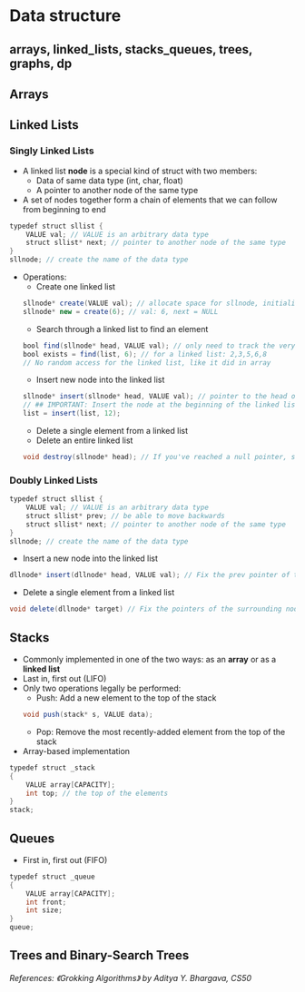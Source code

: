 # Data structure

## arrays, linked_lists, stacks_queues, trees, graphs, dp

## Arrays

## Linked Lists
### Singly Linked Lists
- A linked list **node** is a special kind of struct with two members:
  - Data of same data type (int, char, float)
  - A pointer to another node of the same type
- A set of nodes together form a chain of elements that we can follow from beginning to end

```java
typedef struct sllist {
    VALUE val; // VALUE is an arbitrary data type
    struct sllist* next; // pointer to another node of the same type
}
sllnode; // create the name of the data type
```
- Operations:
  - Create one linked list
  ```java
  sllnode* create(VALUE val); // allocate space for sllnode, initialize val, next field, return a pointer to sllnode
  sllnode* new = create(6); // val: 6, next = NULL
  ```
  - Search through a linked list to find an element
  ```java
  bool find(sllnode* head, VALUE val); // only need to track the very first of the elements in the list
  bool exists = find(list, 6); // for a linked list: 2,3,5,6,8
  // No random access for the linked list, like it did in array
  ```
  - Insert new node into the linked list
  ```java
  sllnode* insert(sllnode* head, VALUE val); // pointer to the head of the list.
  // ## IMPORTANT: Insert the node at the beginning of the linked list!
  list = insert(list, 12);
  ```
  - Delete a single element from a linked list
  - Delete an entire linked list
  ```java
  void destroy(sllnode* head); // If you've reached a null pointer, stop. Delete the rest of the list
  ```

### Doubly Linked Lists
```java
typedef struct sllist {
    VALUE val; // VALUE is an arbitrary data type
    struct sllist* prev; // be able to move backwards
    struct sllist* next; // pointer to another node of the same type
}
sllnode; // create the name of the data type
```
- Insert a new node into the linked list
```java
dllnode* insert(dllnode* head, VALUE val); // Fix the prev pointer of the old head of the linked list
```
- Delete a single element from a linked list
```java
void delete(dllnode* target) // Fix the pointers of the surrounding nodes to "skip over" target
```

## Stacks
- Commonly implemented in one of the two ways: as an **array** or as a **linked list**
- Last in, first out (LIFO)
- Only two operations legally be performed:
  - Push: Add a new element to the top of the stack
  ```java
  void push(stack* s, VALUE data);
  ```
  - Pop: Remove the most recently-added element from the top of the stack
- Array-based implementation
```java
typedef struct _stack
{
    VALUE array[CAPACITY];
    int top; // the top of the elements
}
stack;
```

## Queues
- First in, first out (FIFO)
```java
typedef struct _queue
{
    VALUE array[CAPACITY];
    int front;
    int size;
}
queue;
```

## Trees and Binary-Search Trees





*References: 《Grokking Algorithms》 by Aditya Y. Bhargava, CS50*